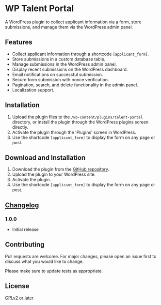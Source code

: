# WP Talent Portal

A WordPress plugin to collect applicant information via a form, store submissions, and manage them via the WordPress admin panel.

## Features

- Collect applicant information through a shortcode `[applicant_form]`.
- Store submissions in a custom database table.
- Manage submissions in the WordPress admin panel.
- Display recent submissions on the WordPress dashboard.
- Email notifications on successful submission.
- Secure form submission with nonce verification.
- Pagination, search, and delete functionality in the admin panel.
- Localization support.

## Installation

1. Upload the plugin files to the `/wp-content/plugins/talent-portal` directory, or install the plugin through the WordPress plugins screen directly.
2. Activate the plugin through the 'Plugins' screen in WordPress.
3. Use the shortcode `[applicant_form]` to display the form on any page or post.

## Download and Installation

1. Download the plugin from the [GitHub repository](https://github.com/kzamanbd/talent-portal/releases/download/v1.0.0/talent-portal.zip).
2. Upload the plugin to your WordPress site.
3. Activate the plugin.
4. Use the shortcode `[applicant_form]` to display the form on any page or post.

## [Changelog](https://github.com/kzamanbd/talent-portal/commits/v1.0.0)

### 1.0.0

- Initial release

## Contributing

Pull requests are welcome. For major changes, please open an issue first to discuss what you would like to change.

Please make sure to update tests as appropriate.

## License

[GPLv2 or later](http://www.gnu.org/licenses/gpl-2.0.html)
